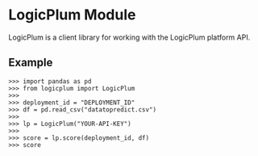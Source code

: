 # LogicPlum Module
LogicPlum is a client library for working with the LogicPlum platform API.


Example
------------
```
>>> import pandas as pd
>>> from logicplum import LogicPlum
>>>
>>> deployment_id = "DEPLOYMENT_ID"
>>> df = pd.read_csv("datatopredict.csv")
>>>
>>> lp = LogicPlum("YOUR-API-KEY")
>>>
>>> score = lp.score(deployment_id, df)
>>> score
```
